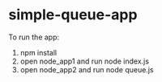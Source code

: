 # simple-queue-app

To run the app:
  1. npm install
  2. open node_app1 and run node index.js
  3. open node_app2 and run node queue.js
